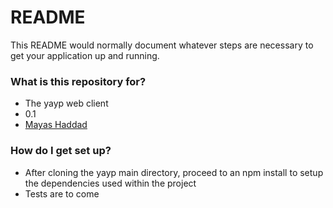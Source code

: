 # README #

This README would normally document whatever steps are necessary to get your application up and running.

### What is this repository for? ###

* The yayp web client
* 0.1
* [Mayas Haddad](https://bitbucket.org/mayasHaddad)

### How do I get set up? ###

* After cloning the yayp main directory, proceed to an npm install to setup the dependencies used within the project 
* Tests are to come